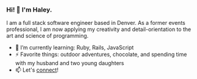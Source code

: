 ### Hi! 👋 I'm **Haley**. 

I am a full stack software engineer based in Denver. As a former events professional, I am now applying my creativity and detail-orientation to the art and science of programming.

- 🌱   I’m currently learning: Ruby, Rails, JavaScript
- ⚡   Favorite things: outdoor adventures, chocolate, and spending time with my husband and two young daughters
- 📫   Let's [connect](https://www.linkedin.com/in/haleywarson/)!
